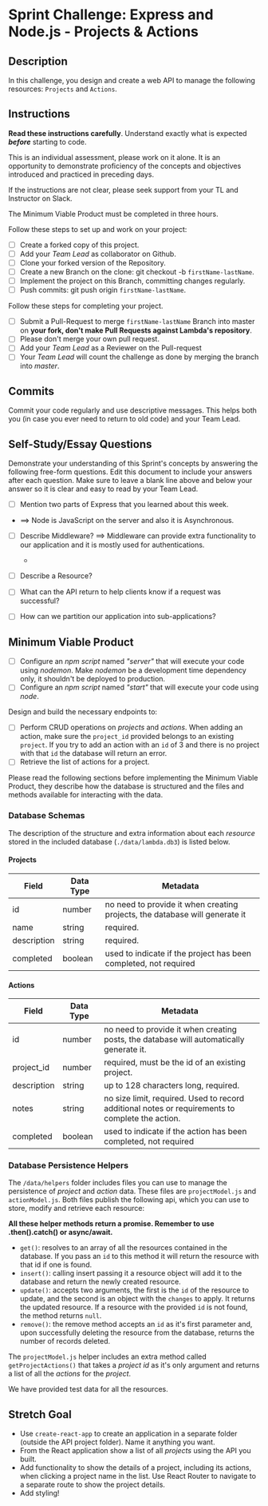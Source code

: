 # Sprint Challenge: Express and Node.js - Projects & Actions

## Description

In this challenge, you design and create a web API to manage the following resources: `Projects` and
`Actions`.

## Instructions

**Read these instructions carefully**. Understand exactly what is expected **_before_** starting to
code.

This is an individual assessment, please work on it alone. It is an opportunity to demonstrate
proficiency of the concepts and objectives introduced and practiced in preceding days.

If the instructions are not clear, please seek support from your TL and Instructor on Slack.

The Minimum Viable Product must be completed in three hours.

Follow these steps to set up and work on your project:

- [ ] Create a forked copy of this project.
- [ ] Add your _Team Lead_ as collaborator on Github.
- [ ] Clone your forked version of the Repository.
- [ ] Create a new Branch on the clone: git checkout -b `firstName-lastName`.
- [ ] Implement the project on this Branch, committing changes regularly.
- [ ] Push commits: git push origin `firstName-lastName`.

Follow these steps for completing your project.

- [ ] Submit a Pull-Request to merge `firstName-lastName` Branch into master on **your fork, don't
      make Pull Requests against Lambda's repository**.
- [ ] Please don't merge your own pull request.
- [ ] Add your _Team Lead_ as a Reviewer on the Pull-request
- [ ] Your _Team Lead_ will count the challenge as done by merging the branch into _master_.

## Commits

Commit your code regularly and use descriptive messages. This helps both you (in case you ever need
to return to old code) and your Team Lead.

## Self-Study/Essay Questions

Demonstrate your understanding of this Sprint's concepts by answering the following free-form
questions. Edit this document to include your answers after each question. Make sure to leave a
blank line above and below your answer so it is clear and easy to read by your Team Lead.

- [ ] Mention two parts of Express that you learned about this week.
- ==> Node is JavaScript on the server and also it is Asynchronous.

- [ ] Describe Middleware? ==> Middleware can provide extra functionality to our application and it
      is mostly used for authentications.

  -

- [ ] Describe a Resource?

- [ ] What can the API return to help clients know if a request was successful?

- [ ] How can we partition our application into sub-applications?

## Minimum Viable Product

- [ ] Configure an _npm script_ named _"server"_ that will execute your code using _nodemon_. Make
      _nodemon_ be a development time dependency only, it shouldn't be deployed to production.
- [ ] Configure an _npm script_ named _"start"_ that will execute your code using _node_.

Design and build the necessary endpoints to:

- [ ] Perform CRUD operations on _projects_ and _actions_. When adding an action, make sure the
      `project_id` provided belongs to an existing `project`. If you try to add an action with an
      `id` of 3 and there is no project with that `id` the database will return an error.
- [ ] Retrieve the list of actions for a project.

Please read the following sections before implementing the Minimum Viable Product, they describe how
the database is structured and the files and methods available for interacting with the data.

### Database Schemas

The description of the structure and extra information about each _resource_ stored in the included
database (`./data/lambda.db3`) is listed below.

#### Projects

| Field       | Data Type | Metadata                                                                    |
| ----------- | --------- | --------------------------------------------------------------------------- |
| id          | number    | no need to provide it when creating projects, the database will generate it |
| name        | string    | required.                                                                   |
| description | string    | required.                                                                   |
| completed   | boolean   | used to indicate if the project has been completed, not required            |

#### Actions

| Field       | Data Type | Metadata                                                                                         |
| ----------- | --------- | ------------------------------------------------------------------------------------------------ |
| id          | number    | no need to provide it when creating posts, the database will automatically generate it.          |
| project_id  | number    | required, must be the id of an existing project.                                                 |
| description | string    | up to 128 characters long, required.                                                             |
| notes       | string    | no size limit, required. Used to record additional notes or requirements to complete the action. |
| completed   | boolean   | used to indicate if the action has been completed, not required                                  |

### Database Persistence Helpers

The `/data/helpers` folder includes files you can use to manage the persistence of _project_ and
_action_ data. These files are `projectModel.js` and `actionModel.js`. Both files publish the
following api, which you can use to store, modify and retrieve each resource:

**All these helper methods return a promise. Remember to use .then().catch() or async/await.**

- `get()`: resolves to an array of all the resources contained in the database. If you pass an `id`
  to this method it will return the resource with that id if one is found.
- `insert()`: calling insert passing it a resource object will add it to the database and return the
  newly created resource.
- `update()`: accepts two arguments, the first is the `id` of the resource to update, and the second
  is an object with the `changes` to apply. It returns the updated resource. If a resource with the
  provided `id` is not found, the method returns `null`.
- `remove()`: the remove method accepts an `id` as it's first parameter and, upon successfully
  deleting the resource from the database, returns the number of records deleted.

The `projectModel.js` helper includes an extra method called `getProjectActions()` that takes a
_project id_ as it's only argument and returns a list of all the _actions_ for the _project_.

We have provided test data for all the resources.

## Stretch Goal

- Use `create-react-app` to create an application in a separate folder (outside the API project
  folder). Name it anything you want.
- From the React application show a list of all _projects_ using the API you built.
- Add functionality to show the details of a project, including its actions, when clicking a project
  name in the list. Use React Router to navigate to a separate route to show the project details.
- Add styling!
